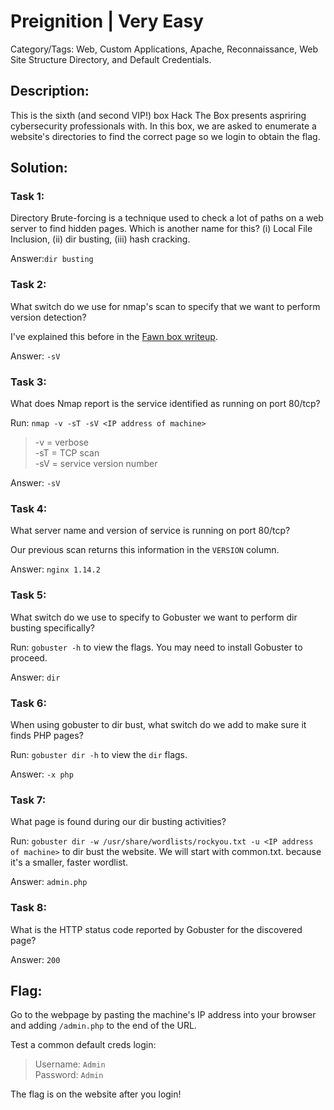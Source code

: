 # Preignition | Very Easy
Category/Tags: Web, Custom Applications, Apache, Reconnaissance, Web Site Structure Directory, and Default Credentials.

## Description:
This is the sixth (and second VIP!) box Hack The Box presents aspriring cybersecurity professionals with. In this box, we are asked to enumerate a website's directories to find the correct page so we login to obtain the flag.

## Solution:
### **Task 1**:
Directory Brute-forcing is a technique used to check a lot of paths on a web server to find hidden pages. Which is another name for this? (i) Local File Inclusion, (ii) dir busting, (iii) hash cracking.

Answer:`dir busting`

### **Task 2**:
What switch do we use for nmap's scan to specify that we want to perform version detection?

I've explained this before in the [Fawn box writeup](https://github.com/DPSSecurity/HTB-writeups/blob/main/Starting%20Point%20Tier%200/Fawn.md).

Answer: `-sV`

### **Task 3**:
What does Nmap report is the service identified as running on port 80/tcp?

Run: `nmap -v -sT -sV <IP address of machine>`<br>
>-v = verbose<br>
>-sT = TCP scan<br>
>-sV = service version number<br>

Answer: `-sV`

### **Task 4**:
What server name and version of service is running on port 80/tcp?

Our previous scan returns this information in the `VERSION` column.

Answer: `nginx 1.14.2`

### **Task 5**:
What switch do we use to specify to Gobuster we want to perform dir busting specifically?

Run: `gobuster -h` to view the flags. You may need to install Gobuster to proceed.

Answer: `dir`

### **Task 6**:
When using gobuster to dir bust, what switch do we add to make sure it finds PHP pages?

Run: `gobuster dir -h` to view the `dir` flags.

Answer: `-x php`

### **Task 7**:
What page is found during our dir busting activities?

Run: `gobuster dir -w /usr/share/wordlists/rockyou.txt -u <IP address of machine>` to dir bust the website. We will start with common.txt. because it's a smaller, faster wordlist.

Answer: `admin.php`

### **Task 8**:
What is the HTTP status code reported by Gobuster for the discovered page?

Answer: `200`

## **Flag**:
Go to the webpage by pasting the machine's IP address into your browser and adding `/admin.php` to the end of the URL.

Test a common default creds login:<br>
>Username: `Admin`<br>
>Password: `Admin`<br>

The flag is on the website after you login!
